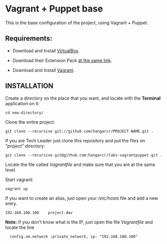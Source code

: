 # Vagrant + Puppet base 

This is the base configuration of the project, using Vagrant + Puppet.

## Requirements:

* Download and Install [VirtualBox](https://www.virtualbox.org/wiki/Downloads).

* Download their Extension Pack [at the same link](https://www.virtualbox.org/wiki/Downloads).

* Download and Install [Vagrant](http://downloads.vagrantup.com/).

## INSTALLATION

Create a directory on the place that you want, and locate with the __Terminal__ application on it:

    cd new-directory/

Clone the entire project.

    git clone --recursive git://github.com/hangarcr/PROJECT-NAME.git .

If you are Tech Leader just clone this repository and put the files on _"project"_ directory:

    git clone --recursive git@github.com:hangarcr/labs-vagrantpuppet.git .

Locate the file called _Vagrantfile_ and make sure that you are at the same level.

Start vagrant:

    vagrant up

If you want to create an alias, just open your _/etc/hosts_ file and add a new entry.

    192.168.100.100    project.dev

__Note:__ If you don't know what is the IP, just open the file _Vagrantfile_ and locate the line

      config.vm.network :private_network, ip: "192.168.100.100"
